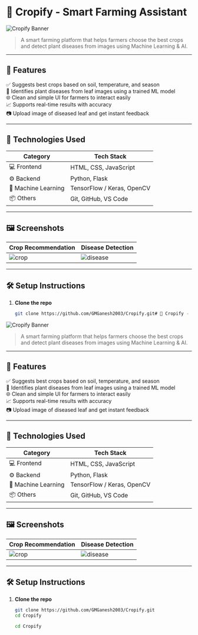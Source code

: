# 🌾 Cropify - Smart Farming Assistant

![Cropify Banner](https://github.com/GMGanesh2003/Cropify/assets/your-banner-image)

> A smart farming platform that helps farmers choose the best crops and detect plant diseases from images using Machine Learning & AI.

---

## 🚀 Features

✅ Suggests best crops based on soil, temperature, and season  
🦠 Identifies plant diseases from leaf images using a trained ML model  
🌐 Clean and simple UI for farmers to interact easily  
📈 Supports real-time results with accuracy  
📷 Upload image of diseased leaf and get instant feedback

---

## 🧠 Technologies Used

| Category        | Tech Stack |
|----------------|------------|
| 💻 Frontend     | HTML, CSS, JavaScript |
| ⚙️ Backend      | Python, Flask |
| 🤖 Machine Learning | TensorFlow / Keras, OpenCV |
| 📦 Others       | Git, GitHub, VS Code |

---

## 🖼️ Screenshots

| Crop Recommendation | Disease Detection |
|----------------------|------------------|
| ![crop](https://github.com/GMGanesh2003/Cropify/assets/crop-predict-img) | ![disease](https://github.com/GMGanesh2003/Cropify/assets/disease-detect-img) |

---

## 🛠️ Setup Instructions

1. **Clone the repo**
   ```bash
   git clone https://github.com/GMGanesh2003/Cropify.git# 🌾 Cropify - Smart Farming Assistant

![Cropify Banner](https://github.com/GMGanesh2003/Cropify/assets/your-banner-image)

> A smart farming platform that helps farmers choose the best crops and detect plant diseases from images using Machine Learning & AI.

---

## 🚀 Features

✅ Suggests best crops based on soil, temperature, and season  
🦠 Identifies plant diseases from leaf images using a trained ML model  
🌐 Clean and simple UI for farmers to interact easily  
📈 Supports real-time results with accuracy  
📷 Upload image of diseased leaf and get instant feedback

---

## 🧠 Technologies Used

| Category        | Tech Stack |
|----------------|------------|
| 💻 Frontend     | HTML, CSS, JavaScript |
| ⚙️ Backend      | Python, Flask |
| 🤖 Machine Learning | TensorFlow / Keras, OpenCV |
| 📦 Others       | Git, GitHub, VS Code |

---

## 🖼️ Screenshots

| Crop Recommendation | Disease Detection |
|----------------------|------------------|
| ![crop](https://github.com/GMGanesh2003/Cropify/assets/crop-predict-img) | ![disease](https://github.com/GMGanesh2003/Cropify/assets/disease-detect-img) |

---

## 🛠️ Setup Instructions

1. **Clone the repo**
   ```bash
   git clone https://github.com/GMGanesh2003/Cropify.git
   cd Cropify

   cd Cropify
   
